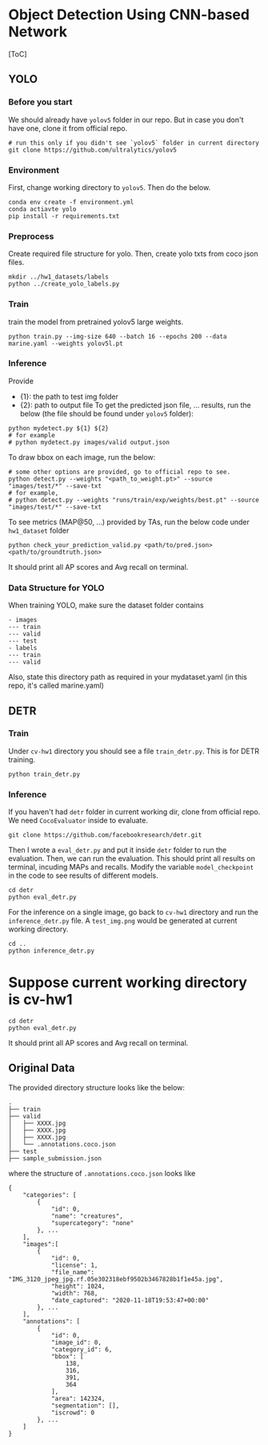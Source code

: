 # Object Detection Using CNN-based Network
[ToC]

## YOLO
### Before you start
We should already have `yolov5` folder in our repo. But in case you don't have one, clone it from official repo.
```
# run this only if you didn't see `yolov5` folder in current directory
git clone https://github.com/ultralytics/yolov5
```

### Environment
First, change working directory to `yolov5`. Then do the below.
```
conda env create -f environment.yml
conda actiavte yolo
pip install -r requirements.txt
```
### Preprocess
Create required file structure for yolo. Then, create yolo txts from coco json files.
```
mkdir ../hw1_datasets/labels
python ../create_yolo_labels.py
```

### Train
train the model from pretrained yolov5 large weights.
```
python train.py --img-size 640 --batch 16 --epochs 200 --data marine.yaml --weights yolov5l.pt

```

### Inference
Provide 
- {1}: the path to test img folder
- {2}: path to output file
To get the predicted json file, ...  results, run the below (the file should be found under `yolov5` folder):
```
python mydetect.py ${1} ${2}
# for example
# python mydetect.py images/valid output.json

```
To draw bbox on each image, run the below:
```
# some other options are provided, go to official repo to see.
python detect.py --weights "<path_to_weight.pt>" --source "images/test/*" --save-txt
# for example,
# python detect.py --weights "runs/train/exp/weights/best.pt" --source "images/test/*" --save-txt

```
To see metrics (MAP@50, ...) provided by TAs, run the below code under `hw1_dataset` folder
```
python check_your_prediction_valid.py <path/to/pred.json> <path/to/groundtruth.json>
```
It should print all AP scores and Avg recall on terminal.

### Data Structure for YOLO
When training YOLO, make sure the dataset folder contains
```
- images
--- train
--- valid
--- test
- labels
--- train
--- valid
```
Also, state this directory path as required in your mydataset.yaml (in this repo, it's called marine.yaml)

## DETR
### Train
Under `cv-hw1` directory you should see a file `train_detr.py`. This is for DETR training.
```
python train_detr.py
```

### Inference
If you haven't had `detr` folder in current working dir, clone from official repo. We need `CocoEvaluator` inside to evaluate.
```
git clone https://github.com/facebookresearch/detr.git
```
Then I wrote a `eval_detr.py` and put it inside `detr` folder to run the evaluation.
Then, we can run the evaluation. This should print all results on terminal, incuding MAPs and recalls.
Modify the variable `model_checkpoint` in the code to see results of different models.
```
cd detr
python eval_detr.py
```

For the inference on a single image, go back to `cv-hw1` directory and run the `inference_detr.py` file. A `test_img.png` would be generated at current working directory.
```
cd ..
python inference_detr.py
```

# Suppose current working directory is cv-hw1
```
cd detr
python eval_detr.py
```
It should print all AP scores and Avg recall on terminal.


## Original Data 
The provided directory structure looks like the below:
```
.
├── train
├── valid
│   ├── XXXX.jpg
│   ├── XXXX.jpg
│   ├── XXXX.jpg
│   └── .annotations.coco.json
├── test
├── sample_submission.json
```

where the structure of `.annotations.coco.json` looks like
```
{
    "categories": [
        {
            "id": 0,
            "name": "creatures",
            "supercategory": "none"
        }, ...
    ], 
    "images":[
        {
            "id": 0,
            "license": 1,
            "file_name": "IMG_3120_jpeg_jpg.rf.05e302318ebf9502b3467828b1f1e45a.jpg",
            "height": 1024,
            "width": 768,
            "date_captured": "2020-11-18T19:53:47+00:00"
        }, ...
    ], 
    "annotations": [
        {
            "id": 0,
            "image_id": 0,
            "category_id": 6,
            "bbox": [
                138,
                316,
                391,
                364
            ],
            "area": 142324,
            "segmentation": [],
            "iscrowd": 0
        }, ...
    ]
}
``` 
